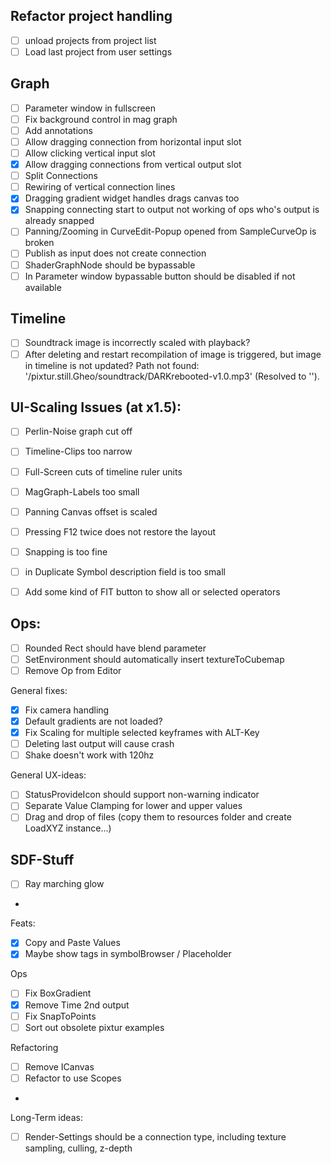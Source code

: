 ﻿## Refactor project handling 

- [ ] unload projects from project list
- [ ] Load last project from user settings

## Graph

- [ ] Parameter window in fullscreen
- [ ] Fix background control in mag graph
- [ ] Add annotations
- [ ] Allow dragging connection from horizontal input slot
- [ ] Allow clicking vertical input slot
- [x] Allow dragging connections from vertical output slot
- [ ] Split Connections
- [ ] Rewiring of vertical connection lines
- [x] Dragging gradient widget handles drags canvas too
- [x] Snapping connecting start to output not working of ops who's output is already snapped
- [ ] Panning/Zooming in CurveEdit-Popup opened from SampleCurveOp is broken 
- [ ] Publish as input does not create connection
- [ ] ShaderGraphNode should be bypassable
- [ ] In Parameter window bypassable button should be disabled if not available

## Timeline
- [ ] Soundtrack image is incorrectly scaled with playback?
- [ ] After deleting and restart recompilation of image is triggered, but image in timeline is not updated?
      Path not found: '/pixtur.still.Gheo/soundtrack/DARKrebooted-v1.0.mp3' (Resolved to '').

## UI-Scaling Issues (at x1.5):
- [ ] Perlin-Noise graph cut off
- [ ] Timeline-Clips too narrow
- [ ] Full-Screen cuts of timeline ruler units
- [ ] MagGraph-Labels too small
- [ ] Panning Canvas offset is scaled
- [ ] Pressing F12 twice does not restore the layout
- [ ] Snapping is too fine
- [ ] in Duplicate Symbol description field is too small

- [ ] Add some kind of FIT button to show all or selected operators 

## Ops:
- [ ] Rounded Rect should have blend parameter
- [ ] SetEnvironment should automatically insert textureToCubemap
- [ ] Remove Op from Editor

General fixes:
- [x] Fix camera handling
- [x] Default gradients are not loaded?
- [x] Fix Scaling for multiple selected keyframes with ALT-Key
- [ ] Deleting last output will cause crash
- [ ] Shake doesn't work with 120hz

General UX-ideas:
- [ ] StatusProvideIcon should support non-warning indicator
- [ ] Separate Value Clamping for lower and upper values 
- [ ] Drag and drop of files (copy them to resources folder and create LoadXYZ instance...)

## SDF-Stuff
- [ ] Ray marching glow
- 

Feats:
- [x] Copy and Paste Values
- [x] Maybe show tags in symbolBrowser / Placeholder

Ops
- [ ] Fix BoxGradient
- [x] Remove Time 2nd output
- [ ] Fix SnapToPoints
- [ ] Sort out obsolete pixtur examples

Refactoring
- [ ] Remove ICanvas
- [ ] Refactor to use Scopes
- 
Long-Term ideas:
- [ ] Render-Settings should be a connection type, including texture sampling, culling, z-depth